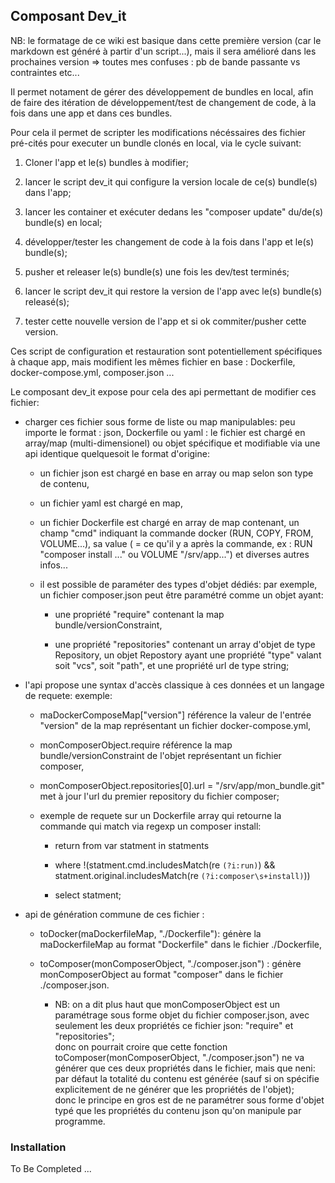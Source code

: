 
## Composant Dev_it

NB: le formatage de ce wiki est basique dans cette première version (car le markdown est généré à partir d'un script...), mais il sera amélioré dans les prochaines version => toutes mes confuses : pb de bande passante vs contraintes etc...

Il permet notament de gérer des développement de bundles en local, afin de faire des itération de développement/test de changement de code, à la fois dans une app et dans ces bundles.

Pour cela il permet de scripter les modifications nécéssaires des fichier pré-cités pour executer un bundle clonés en local, via le cycle suivant:

1. Cloner l'app et le(s) bundles à modifier;



  
2. lancer le script dev_it qui configure la version locale de ce(s) bundle(s) dans l'app;



  
3. lancer les container et exécuter dedans les "composer update" du/de(s) bundle(s) en local;



  
4. développer/tester les changement de code à la fois dans l'app et le(s) bundle(s);



  
5. pusher et releaser le(s) bundle(s) une fois les dev/test terminés;



  
6. lancer le script dev_it qui restore la version de l'app avec le(s) bundle(s) releasé(s);



  
7. tester cette nouvelle version de l'app et si ok commiter/pusher cette version.



  




Ces script de configuration et restauration sont potentiellement spécifiques à chaque app, mais modifient les mêmes fichier en base : Dockerfile, docker-compose.yml, composer.json ...

Le composant dev_it expose pour cela des api permettant de modifier ces fichier:

* charger ces fichier sous forme de liste ou map manipulables: peu importe le format : json, Dockerfile ou yaml : le fichier est chargé en array/map (multi-dimensionel) ou objet spécifique et modifiable via une api identique quelquesoit le format d'origine:

    * un fichier json est chargé en base en array ou map selon son type de contenu,



  
    * un fichier yaml est chargé en map, 



  
    * un fichier Dockerfile est chargé en array de map contenant, un champ "cmd" indiquant la commande docker (RUN, COPY, FROM, VOLUME...), sa value ( = ce qu'il y a après la commande, ex : RUN "composer install ..." ou VOLUME "/srv/app...") et diverses autres infos...



  
    * il est possible de paraméter des types d'objet dédiés: par exemple, un fichier composer.json peut être paramétré comme un objet ayant:

        * une propriété "require" contenant la map bundle/versionConstraint,



  
        * une propriété "repositories" contenant un array d'objet de type Repository, un objet Repostory ayant une propriété "type" valant soit "vcs", soit "path", et une propriété url de type string;



  






  






  
* l'api propose une syntax d'accès classique à ces données et un langage de requete: exemple: 

    * maDockerComposeMap["version"] référence la valeur de l'entrée "version" de la map représentant un fichier docker-compose.yml,



  
    * monComposerObject.require référence la map bundle/versionConstraint de l'objet représentant un fichier composer,



  
    * monComposerObject.repositories[0].url = "/srv/app/mon_bundle.git" met à jour l'url du premier repository du fichier composer;



  
    * exemple de requete sur un Dockerfile array qui retourne la commande qui match via regexp un composer install:

        * return from var statment in statments



  
        *  where !(statment.cmd.includesMatch(re `(?i:run)`) && statment.original.includesMatch(re `(?i:composer\s+install)`))



  
        *  select statment;



  






  






  
* api de génération commune de ces fichier :

    * toDocker(maDockerfileMap, "./Dockerfile"): génère la maDockerfileMap au format "Dockerfile" dans le fichier ./Dockerfile,



  
    * toComposer(monComposerObject, "./composer.json") : génère monComposerObject au format "composer" dans le fichier ./composer.json.

        * NB: on a dit plus haut que monComposerObject est un paramétrage sous forme objet du fichier composer.json, avec seulement les deux propriétés ce fichier json: "require" et "repositories";  
donc on pourrait croire que cette fonction toComposer(monComposerObject, "./composer.json") ne va générer que ces deux propriétés dans le fichier, mais que neni: par défaut la totalité du contenu est générée (sauf si on spécifie explicitement de ne générer que les propriétés de l'objet);  
donc le principe en gros est de ne paramétrer sous forme d'objet typé que les propriétés du contenu json qu'on manipule par programme.



  






  






  




### Installation

To Be Completed ...



